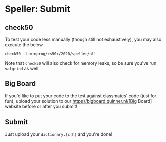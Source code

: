 # Speller: Submit

## check50

To test your code less manually (though still not exhaustively), you may also execute the below.

    check50 -l minprog/cs50x/2020/speller/all

Note that `check50` will also check for memory leaks, so be sure you've run `valgrind` as well.

## Big Board

If you'd like to put your code to the test against classmates' code (just for fun), upload your solution to our https://bigboard.quinner.nl/[Big Board] website before or after you submit!

## Submit

Just upload your `dictionary.{c|h}` and you're done!

